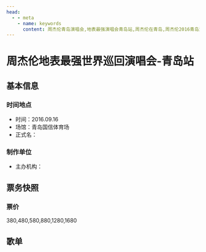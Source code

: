 ```yaml
---
head:
  - - meta
    - name: keywords
      content: 周杰伦青岛演唱会,地表最强演唱会青岛站,周杰伦在青岛,周杰伦2016青岛演唱会
---
```


# 周杰伦地表最强世界巡回演唱会-青岛站

## 基本信息

### 时间地点
- 时间：2016.09.16
- 场馆：青岛国信体育场
- 正式名：

### 制作单位
- 主办机构：

## 票务快照
### 票价
380,480,580,880,1280,1680

## 歌单